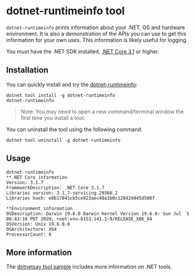 # dotnet-runtimeinfo tool

`dotnet-runtimeinfo` prints information about your .NET, OS and hardware environment. It is also a demonstration of the APIs you can use to get this information for your own uses. This information is likely useful for logging.

You must have the .NET SDK installed, [.NET Core 3.1](https://dotnet.microsoft.com/download/dotnet-core/3.1) or higher.

## Installation

You can quickly install and try the [dotnet-runtimeinfo](https://www.nuget.org/packages/dotnet-runtimeinfo/):

```console
dotnet tool install -g dotnet-runtimeinfo
dotnet-runtimeinfo
```

> Note: You may need to open a new command/terminal window the first time you install a tool.

You can uninstall the tool using the following command.

```console
dotnet tool uninstall -g dotnet-runtimeinfo
```

## Usage

```console
dotnet-runtimeinfo
**.NET Core information
Version: 3.1.7
FrameworkDescription: .NET Core 3.1.7
Libraries version: 3.1.7-servicing.20366.2
Libraries hash: e8b17841cb5ce923aec48a1b0c12042d445d508f

**Environment information
OSDescription: Darwin 19.6.0 Darwin Kernel Version 19.6.0: Sun Jul  5 00:43:10 PDT 2020; root:xnu-6153.141.1~9/RELEASE_X86_64
OSVersion: Unix 19.6.0.0
OSArchitecture: X64
ProcessorCount: 8
```

## More information

The [dotnetsay tool sample](../dotnetsay/README.md) includes more information on .NET tools.
